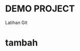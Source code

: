 # DEMO PROJECT

Latihan Git 

tambah
========
>>>>>>>>




























































